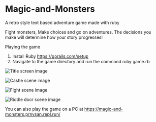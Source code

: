 # Magic-and-Monsters

A retro style text based adventure game made with ruby

Fight monsters, Make choices and go on adventures.
The decisions you make will determine how your story progresses!

Playing the game

1. Install Ruby https://gorails.com/setup
2. Navigate to the game directory and run the command ruby game.rb

![Title screen image](../master/screenshots/titlescreen.png)

![Castle scene image](../master/screenshots/castle.png)

![Fight scene image](../master/screenshots/fight.png)

![Riddle door scene image](../master/screenshots/riddledoor.png)

You can also play the game on a PC at https://magic-and-monsters.prnvsan.repl.run/

